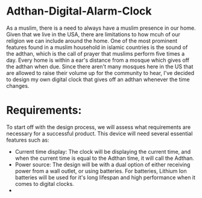 # Adthan-Digital-Alarm-Clock
As a muslim, there is a need to always have a muslim presence in our home. Given that we live in the USA, there are limitations to how mcuh of our religion we can include around the home. One of the most prominent features found in a muslim household in islamic countries is the sound of the adthan, which is the call of prayer that muslims perform five times a day. Every home is within a ear's distance from a mosque which gives off the adthan when due. Since there aren't many mosques here in the US that are allowed to raise their volume up for the community to hear, I've decided to design my own digital clock that gives off an adthan whenever the time changes. 

# Requirements:
To start off with the design process, we will assess what requirements are necessary for a successful product. This device will need several essential features such as: 
 - Current time display: The clock will be displaying the current time, and when the current time is equal to the Adthan time, it will call the Adthan.
 - Power source: The design will be with a dual option of either receiving power from a wall outlet, or using batteries. For batteries, Lithium Ion batteries will be used for it's long lifespan and high performance when it comes to digital clocks.
 - 


